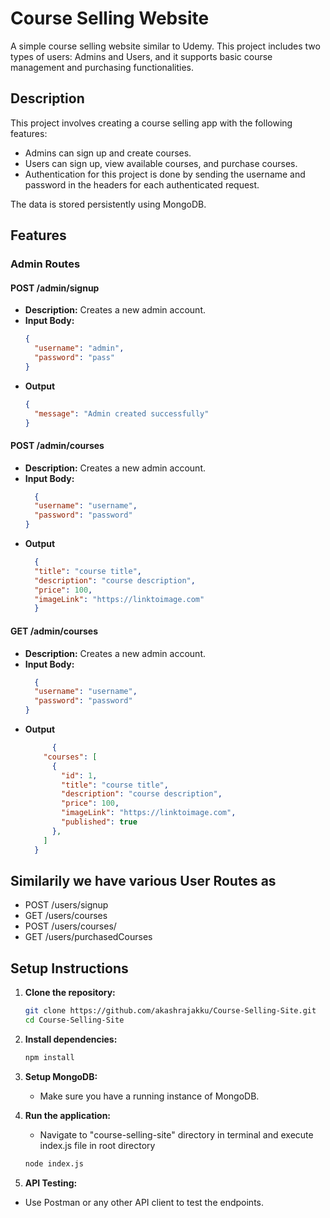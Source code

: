 # Course Selling Website

A simple course selling website similar to Udemy. This project includes two types of users: Admins and Users, and it supports basic course management and purchasing functionalities.

## Description

This project involves creating a course selling app with the following features:
- Admins can sign up and create courses.
- Users can sign up, view available courses, and purchase courses.
- Authentication for this project is done by sending the username and password in the headers for each authenticated request.

The data is stored persistently using MongoDB.

## Features

### Admin Routes

#### POST /admin/signup

- **Description:** Creates a new admin account.
- **Input Body:**
  ```json
  {
    "username": "admin",
    "password": "pass"
  }

- **Output**
  ```json
  {
    "message": "Admin created successfully"
  }

#### POST /admin/courses

- **Description:** Creates a new admin account.
- **Input Body:**
  ```json
    {
    "username": "username",
    "password": "password"
  }


- **Output**
  ```json
    {
    "title": "course title",
    "description": "course description",
    "price": 100,
    "imageLink": "https://linktoimage.com"
    }

 #### GET /admin/courses

- **Description:** Creates a new admin account.
- **Input Body:**
  ```json
    {
    "username": "username",
    "password": "password"
  }


- **Output**
  ```json
        {
      "courses": [
        {
          "id": 1,
          "title": "course title",
          "description": "course description",
          "price": 100,
          "imageLink": "https://linktoimage.com",
          "published": true
        },
      ]
    }
  
##  Similarily we have various User Routes as 
- POST /users/signup
- GET /users/courses
- POST /users/courses/
- GET /users/purchasedCourses


## Setup Instructions

1. **Clone the repository:**
   ```bash
   git clone https://github.com/akashrajakku/Course-Selling-Site.git
   cd Course-Selling-Site
   
2. **Install dependencies:**
   ```bash
   npm install

3. **Setup MongoDB:**
   - Make sure you have a running instance of MongoDB.

4. **Run the application:**
   - Navigate to "course-selling-site" directory in terminal and execute index.js file in root directory
   ```bash
   node index.js

5. **API Testing:**
  - Use Postman or any other API client to test the endpoints.



  


